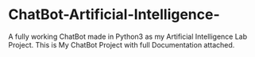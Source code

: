 # ChatBot-Artificial-Intelligence-
A fully working ChatBot made in Python3 as my Artificial Intelligence Lab Project.
This is My ChatBot Project with full Documentation attached.

